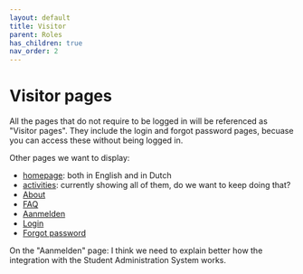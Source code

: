 ```yaml
---
layout: default
title: Visitor
parent: Roles
has_children: true
nav_order: 2
---
```


# Visitor pages

All the pages that do not require to be logged in will be referenced as "Visitor pages". 
They include the login and forgot password pages, becuase you can access these without being logged in.

Other pages we want to display:
- [homepage](https://acceptatiebredeschoolzuidoost.herokuapp.com/): both in English and in Dutch
- [activities](https://acceptatiebredeschoolzuidoost.herokuapp.com/activity/): currently showing all of them, do we want to keep doing that?
- [About](https://acceptatiebredeschoolzuidoost.herokuapp.com/about/)
- [FAQ](https://acceptatiebredeschoolzuidoost.herokuapp.com/faq/)
- [Aanmelden](https://acceptatiebredeschoolzuidoost.herokuapp.com/accounts/signup/)
- [Login](https://acceptatiebredeschoolzuidoost.herokuapp.com/accounts/login/)
- [Forgot password](https://acceptatiebredeschoolzuidoost.herokuapp.com/accounts/password/reset/)

On the "Aanmelden" page: I think we need to explain better how the integration with the Student Administration System works.

